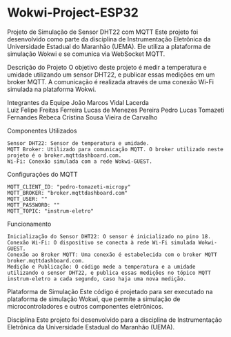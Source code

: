 # Wokwi-Project-ESP32
Projeto de Simulação de Sensor DHT22 com MQTT
Este projeto foi desenvolvido como parte da disciplina de Instrumentação Eletrônica da Universidade Estadual do Maranhão (UEMA). Ele utiliza a plataforma de simulação Wokwi e se comunica via WebSocket MQTT.

Descrição do Projeto
O objetivo deste projeto é medir a temperatura e umidade utilizando um sensor DHT22, e publicar essas medições em um broker MQTT. A comunicação é realizada através de uma conexão Wi-Fi simulada na plataforma Wokwi.

Integrantes da Equipe
João Marcos Vidal Lacerda <br>
Luiz Felipe Freitas Ferreira
Lucas de Menezes Pereira
Pedro Lucas Tomazeti Fernandes
Rebeca Cristina Sousa Vieira de Carvalho

Componentes Utilizados
```
Sensor DHT22: Sensor de temperatura e umidade.
MQTT Broker: Utilizado para comunicação MQTT. O broker utilizado neste projeto é o broker.mqttdashboard.com.
Wi-Fi: Conexão simulada com a rede Wokwi-GUEST.
```
Configurações do MQTT
```
MQTT_CLIENT_ID: "pedro-tomazeti-micropy"
MQTT_BROKER: "broker.mqttdashboard.com"
MQTT_USER: ""
MQTT_PASSWORD: ""
MQTT_TOPIC: "instrum-eletro"
```
Funcionamento
```
Inicialização do Sensor DHT22: O sensor é inicializado no pino 18.
Conexão Wi-Fi: O dispositivo se conecta à rede Wi-Fi simulada Wokwi-GUEST.
Conexão ao Broker MQTT: Uma conexão é estabelecida com o broker MQTT broker.mqttdashboard.com.
Medição e Publicação: O código mede a temperatura e a umidade utilizando o sensor DHT22, e publica essas medições no tópico MQTT instrum-eletro a cada segundo, caso haja uma nova medição.
```
Plataforma de Simulação
Este código é projetado para ser executado na plataforma de simulação Wokwi, que permite a simulação de microcontroladores e outros componentes eletrônicos.

Disciplina
Este projeto foi desenvolvido para a disciplina de Instrumentação Eletrônica da Universidade Estadual do Maranhão (UEMA).
